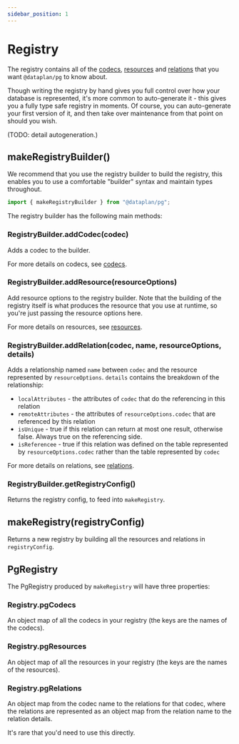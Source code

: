 ```yaml
---
sidebar_position: 1
---
```


# Registry

The registry contains all of the [codecs](./codecs),
[resources](./resources) and [relations](./relations) that you want
`@dataplan/pg` to know about.

Though writing the registry by hand gives you full control over how your
database is represented, it's more common to auto-generate it - this gives you
a fully type safe registry in moments. Of course, you can auto-generate your
first version of it, and then take over maintenance from that point on should
you wish.

(TODO: detail autogeneration.)

## makeRegistryBuilder()

We recommend that you use the registry builder to build the registry, this
enables you to use a comfortable "builder" syntax and maintain types
throughout.

```ts
import { makeRegistryBuilder } from "@dataplan/pg";
```

The registry builder has the following main methods:

### RegistryBuilder.addCodec(codec)

Adds a codec to the builder.

For more details on codecs, see [codecs](./codecs).

### RegistryBuilder.addResource(resourceOptions)

Add resource options to the registry builder. Note that the building of the
registry itself is what produces the resource that you use at runtime, so
you're just passing the resource options here.

For more details on resources, see [resources](./resources).

### RegistryBuilder.addRelation(codec, name, resourceOptions, details)

Adds a relationship named `name` between `codec` and the resource represented
by `resourceOptions`. `details` contains the breakdown of the relationship:

- `localAttributes` - the attributes of `codec` that do the referencing in this relation
- `remoteAttributes` - the attributes of `resourceOptions.codec` that are referenced by this relation
- `isUnique` - true if this relation can return at most one result, otherwise false. Always true on the referencing side.
- `isReferencee` - true if this relation was defined on the table represented by `resourceOptions.codec` rather than the table represented by `codec`

For more details on relations, see [relations](./relations).

### RegistryBuilder.getRegistryConfig()

Returns the registry config, to feed into `makeRegistry`.

## makeRegistry(registryConfig)

Returns a new registry by building all the resources and relations in
`registryConfig`.

## PgRegistry

The PgRegistry produced by `makeRegistry` will have three properties:

### Registry.pgCodecs

An object map of all the codecs in your registry (the keys are the names of the
codecs).

### Registry.pgResources

An object map of all the resources in your registry (the keys are the names of
the resources).

### Registry.pgRelations

An object map from the codec name to the relations for that codec, where the
relations are represented as an object map from the relation name to the
relation details.

It's rare that you'd need to use this directly.
